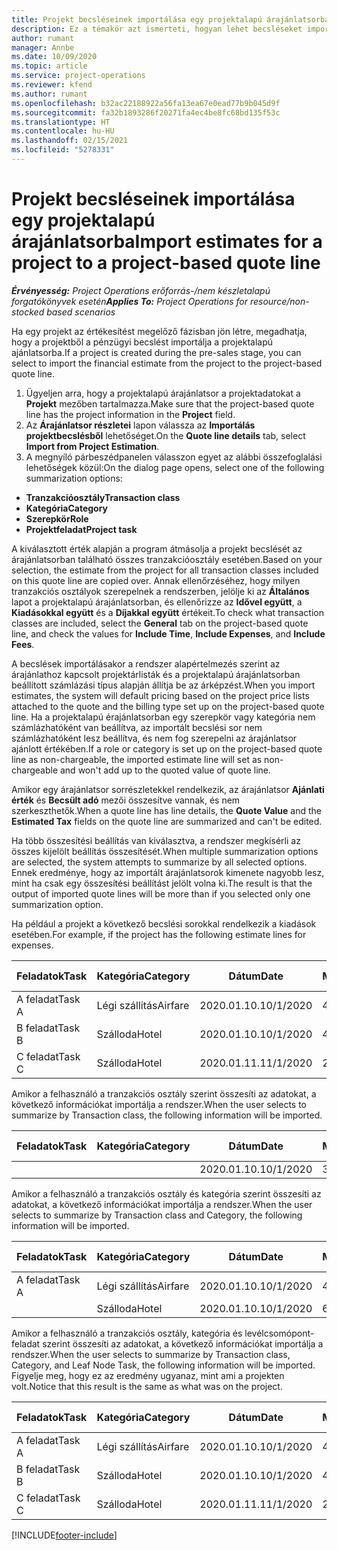 ```yaml
---
title: Projekt becsléseinek importálása egy projektalapú árajánlatsorba
description: Ez a témakör azt ismerteti, hogyan lehet becsléseket importálni egy projektből egy árajánlatsorba.
author: rumant
manager: Annbe
ms.date: 10/09/2020
ms.topic: article
ms.service: project-operations
ms.reviewer: kfend
ms.author: rumant
ms.openlocfilehash: b32ac22188922a56fa13ea67e0ead77b9b045d9f
ms.sourcegitcommit: fa32b1893286f20271fa4ec4be8fc68bd135f53c
ms.translationtype: HT
ms.contentlocale: hu-HU
ms.lasthandoff: 02/15/2021
ms.locfileid: "5278331"
---
```

# <a name="import-estimates-for-a-project-to-a-project-based-quote-line"></a><span data-ttu-id="c1075-103">Projekt becsléseinek importálása egy projektalapú árajánlatsorba</span><span class="sxs-lookup"><span data-stu-id="c1075-103">Import estimates for a project to a project-based quote line</span></span>

<span data-ttu-id="c1075-104">_**Érvényesség:** Project Operations erőforrás-/nem készletalapú forgatókönyvek esetén_</span><span class="sxs-lookup"><span data-stu-id="c1075-104">_**Applies To:** Project Operations for resource/non-stocked based scenarios_</span></span>


<span data-ttu-id="c1075-105">Ha egy projekt az értékesítést megelőző fázisban jön létre, megadhatja, hogy a projektből a pénzügyi becslést importálja a projektalapú ajánlatsorba.</span><span class="sxs-lookup"><span data-stu-id="c1075-105">If a project is created during the pre-sales stage, you can select to import the financial estimate from the project to the project-based quote line.</span></span>

1. <span data-ttu-id="c1075-106">Ügyeljen arra, hogy a projektalapú árajánlatsor a projektadatokat a **Projekt** mezőben tartalmazza.</span><span class="sxs-lookup"><span data-stu-id="c1075-106">Make sure that the project-based quote line has the project information in the **Project** field.</span></span>
2. <span data-ttu-id="c1075-107">Az **Árajánlatsor részletei** lapon válassza az **Importálás projektbecslésből** lehetőséget.</span><span class="sxs-lookup"><span data-stu-id="c1075-107">On the **Quote line details** tab, select **Import from Project Estimation**.</span></span>
3. <span data-ttu-id="c1075-108">A megnyíló párbeszédpanelen válasszon egyet az alábbi összefoglalási lehetőségek közül:</span><span class="sxs-lookup"><span data-stu-id="c1075-108">On the dialog page opens, select one of the following summarization options:</span></span>

  - <span data-ttu-id="c1075-109">**Tranzakcióosztály**</span><span class="sxs-lookup"><span data-stu-id="c1075-109">**Transaction class**</span></span>
  - <span data-ttu-id="c1075-110">**Kategória**</span><span class="sxs-lookup"><span data-stu-id="c1075-110">**Category**</span></span>
  - <span data-ttu-id="c1075-111">**Szerepkör**</span><span class="sxs-lookup"><span data-stu-id="c1075-111">**Role**</span></span> 
  - <span data-ttu-id="c1075-112">**Projektfeladat**</span><span class="sxs-lookup"><span data-stu-id="c1075-112">**Project task**</span></span>

<span data-ttu-id="c1075-113">A kiválasztott érték alapján a program átmásolja a projekt becslését az árajánlatsorban található összes tranzakcióosztály esetében.</span><span class="sxs-lookup"><span data-stu-id="c1075-113">Based on your selection, the estimate from the project for all transaction classes included on this quote line are copied over.</span></span> <span data-ttu-id="c1075-114">Annak ellenőrzéséhez, hogy milyen tranzakciós osztályok szerepelnek a rendszerben, jelölje ki az **Általános** lapot a projektalapú árajánlatsorban, és ellenőrizze az **Idővel együtt**, a **Kiadásokkal együtt** és a **Díjakkal együtt** értékeit.</span><span class="sxs-lookup"><span data-stu-id="c1075-114">To check what transaction classes are included, select the **General** tab on the project-based quote line, and check the values for **Include Time**, **Include Expenses**, and **Include Fees**.</span></span>

<span data-ttu-id="c1075-115">A becslések importálásakor a rendszer alapértelmezés szerint az árajánlathoz kapcsolt projektárlisták és a projektalapú árajánlatsorban beállított számlázási típus alapján állítja be az árképzést.</span><span class="sxs-lookup"><span data-stu-id="c1075-115">When you import estimates, the system will default pricing based on the project price lists attached to the quote and the billing type set up on the project-based quote line.</span></span> <span data-ttu-id="c1075-116">Ha a projektalapú érajánlatsorban egy szerepkör vagy kategória nem számlázhatóként van beállítva, az importált becslési sor nem számlázhatóként lesz beállítva, és nem fog szerepelni az árajánlatsor ajánlott értékében.</span><span class="sxs-lookup"><span data-stu-id="c1075-116">If a role or category is set up on the project-based quote line as non-chargeable, the imported estimate line will set as non-chargeable and won't add up to the quoted value of quote line.</span></span>

<span data-ttu-id="c1075-117">Amikor egy árajánlatsor sorrészletekkel rendelkezik, az árajánlatsor **Ajánlati érték** és **Becsült adó** mezői összesítve vannak, és nem szerkeszthetők.</span><span class="sxs-lookup"><span data-stu-id="c1075-117">When a quote line has line details, the **Quote Value** and the **Estimated Tax** fields on the quote line are summarized and can't be edited.</span></span>

<span data-ttu-id="c1075-118">Ha több összesítési beállítás van kiválasztva, a rendszer megkísérli az összes kijelölt beállítás összesítését.</span><span class="sxs-lookup"><span data-stu-id="c1075-118">When multiple summarization options are selected, the system attempts to summarize by all selected options.</span></span> <span data-ttu-id="c1075-119">Ennek eredménye, hogy az importált árajánlatsorok kimenete nagyobb lesz, mint ha csak egy összesítési beállítást jelölt volna ki.</span><span class="sxs-lookup"><span data-stu-id="c1075-119">The result is that the output of imported quote lines will be more than if you selected only one summarization option.</span></span>

<span data-ttu-id="c1075-120">Ha például a projekt a következő becslési sorokkal rendelkezik a kiadások esetében.</span><span class="sxs-lookup"><span data-stu-id="c1075-120">For example, if the project has the following estimate lines for expenses.</span></span>

| <span data-ttu-id="c1075-121">Feladatok</span><span class="sxs-lookup"><span data-stu-id="c1075-121">Task</span></span> | <span data-ttu-id="c1075-122">Kategória</span><span class="sxs-lookup"><span data-stu-id="c1075-122">Category</span></span> | <span data-ttu-id="c1075-123">Dátum</span><span class="sxs-lookup"><span data-stu-id="c1075-123">Date</span></span> | <span data-ttu-id="c1075-124">Mennyiség</span><span class="sxs-lookup"><span data-stu-id="c1075-124">Quantity</span></span> | <span data-ttu-id="c1075-125">Egységár</span><span class="sxs-lookup"><span data-stu-id="c1075-125">Unit price</span></span> | <span data-ttu-id="c1075-126">Mennyiség</span><span class="sxs-lookup"><span data-stu-id="c1075-126">Amount</span></span> |
| --- | --- | --- | --- | --- | --- |
| <span data-ttu-id="c1075-127">A feladat</span><span class="sxs-lookup"><span data-stu-id="c1075-127">Task A</span></span> | <span data-ttu-id="c1075-128">Légi szállítás</span><span class="sxs-lookup"><span data-stu-id="c1075-128">Airfare</span></span> | <span data-ttu-id="c1075-129">2020.01.10.</span><span class="sxs-lookup"><span data-stu-id="c1075-129">10/1/2020</span></span> | <span data-ttu-id="c1075-130">4</span><span class="sxs-lookup"><span data-stu-id="c1075-130">4</span></span> | <span data-ttu-id="c1075-131">400</span><span class="sxs-lookup"><span data-stu-id="c1075-131">400</span></span> | <span data-ttu-id="c1075-132">1600</span><span class="sxs-lookup"><span data-stu-id="c1075-132">1600</span></span> |
| <span data-ttu-id="c1075-133">B feladat</span><span class="sxs-lookup"><span data-stu-id="c1075-133">Task B</span></span> | <span data-ttu-id="c1075-134">Szálloda</span><span class="sxs-lookup"><span data-stu-id="c1075-134">Hotel</span></span> | <span data-ttu-id="c1075-135">2020.01.10.</span><span class="sxs-lookup"><span data-stu-id="c1075-135">10/1/2020</span></span> | <span data-ttu-id="c1075-136">4</span><span class="sxs-lookup"><span data-stu-id="c1075-136">4</span></span> | <span data-ttu-id="c1075-137">200</span><span class="sxs-lookup"><span data-stu-id="c1075-137">200</span></span> | <span data-ttu-id="c1075-138">800</span><span class="sxs-lookup"><span data-stu-id="c1075-138">800</span></span> |
| <span data-ttu-id="c1075-139">C feladat</span><span class="sxs-lookup"><span data-stu-id="c1075-139">Task C</span></span> | <span data-ttu-id="c1075-140">Szálloda</span><span class="sxs-lookup"><span data-stu-id="c1075-140">Hotel</span></span> | <span data-ttu-id="c1075-141">2020.01.11.</span><span class="sxs-lookup"><span data-stu-id="c1075-141">11/1/2020</span></span> | <span data-ttu-id="c1075-142">2</span><span class="sxs-lookup"><span data-stu-id="c1075-142">2</span></span> | <span data-ttu-id="c1075-143">200</span><span class="sxs-lookup"><span data-stu-id="c1075-143">200</span></span> | <span data-ttu-id="c1075-144">400</span><span class="sxs-lookup"><span data-stu-id="c1075-144">400</span></span> |

<span data-ttu-id="c1075-145">Amikor a felhasználó a tranzakciós osztály szerint összesíti az adatokat, a következő információkat importálja a rendszer.</span><span class="sxs-lookup"><span data-stu-id="c1075-145">When the user selects to summarize by Transaction class, the following information will be imported.</span></span>

| <span data-ttu-id="c1075-146">Feladatok</span><span class="sxs-lookup"><span data-stu-id="c1075-146">Task</span></span> | <span data-ttu-id="c1075-147">Kategória</span><span class="sxs-lookup"><span data-stu-id="c1075-147">Category</span></span> | <span data-ttu-id="c1075-148">Dátum</span><span class="sxs-lookup"><span data-stu-id="c1075-148">Date</span></span> | <span data-ttu-id="c1075-149">Mennyiség</span><span class="sxs-lookup"><span data-stu-id="c1075-149">Quantity</span></span> | <span data-ttu-id="c1075-150">Egységár</span><span class="sxs-lookup"><span data-stu-id="c1075-150">Unit price</span></span> | <span data-ttu-id="c1075-151">Mennyiség</span><span class="sxs-lookup"><span data-stu-id="c1075-151">Amount</span></span> |
| --- | --- | --- | --- | --- | --- |
| | | <span data-ttu-id="c1075-152">2020.01.10.</span><span class="sxs-lookup"><span data-stu-id="c1075-152">10/1/2020</span></span> | <span data-ttu-id="c1075-153">3.34</span><span class="sxs-lookup"><span data-stu-id="c1075-153">3.34</span></span> | <span data-ttu-id="c1075-154">840</span><span class="sxs-lookup"><span data-stu-id="c1075-154">840</span></span> | <span data-ttu-id="c1075-155">2800</span><span class="sxs-lookup"><span data-stu-id="c1075-155">2800</span></span> |

<span data-ttu-id="c1075-156">Amikor a felhasználó a tranzakciós osztály és kategória szerint összesíti az adatokat, a következő információkat importálja a rendszer.</span><span class="sxs-lookup"><span data-stu-id="c1075-156">When the user selects to summarize by Transaction class and Category, the following information will be imported.</span></span>

| <span data-ttu-id="c1075-157">Feladatok</span><span class="sxs-lookup"><span data-stu-id="c1075-157">Task</span></span> | <span data-ttu-id="c1075-158">Kategória</span><span class="sxs-lookup"><span data-stu-id="c1075-158">Category</span></span> | <span data-ttu-id="c1075-159">Dátum</span><span class="sxs-lookup"><span data-stu-id="c1075-159">Date</span></span> | <span data-ttu-id="c1075-160">Mennyiség</span><span class="sxs-lookup"><span data-stu-id="c1075-160">Quantity</span></span> | <span data-ttu-id="c1075-161">Egységár</span><span class="sxs-lookup"><span data-stu-id="c1075-161">Unit price</span></span> | <span data-ttu-id="c1075-162">Mennyiség</span><span class="sxs-lookup"><span data-stu-id="c1075-162">Amount</span></span> |
| --- | --- | --- | --- | --- | --- |
| <span data-ttu-id="c1075-163">A feladat</span><span class="sxs-lookup"><span data-stu-id="c1075-163">Task A</span></span> | <span data-ttu-id="c1075-164">Légi szállítás</span><span class="sxs-lookup"><span data-stu-id="c1075-164">Airfare</span></span> | <span data-ttu-id="c1075-165">2020.01.10.</span><span class="sxs-lookup"><span data-stu-id="c1075-165">10/1/2020</span></span> | <span data-ttu-id="c1075-166">4</span><span class="sxs-lookup"><span data-stu-id="c1075-166">4</span></span> | <span data-ttu-id="c1075-167">400</span><span class="sxs-lookup"><span data-stu-id="c1075-167">400</span></span> | <span data-ttu-id="c1075-168">1600</span><span class="sxs-lookup"><span data-stu-id="c1075-168">1600</span></span> |
| | <span data-ttu-id="c1075-169">Szálloda</span><span class="sxs-lookup"><span data-stu-id="c1075-169">Hotel</span></span> | <span data-ttu-id="c1075-170">2020.01.10.</span><span class="sxs-lookup"><span data-stu-id="c1075-170">10/1/2020</span></span> | <span data-ttu-id="c1075-171">6</span><span class="sxs-lookup"><span data-stu-id="c1075-171">6</span></span> | <span data-ttu-id="c1075-172">200</span><span class="sxs-lookup"><span data-stu-id="c1075-172">200</span></span> | <span data-ttu-id="c1075-173">1200</span><span class="sxs-lookup"><span data-stu-id="c1075-173">1200</span></span> |

<span data-ttu-id="c1075-174">Amikor a felhasználó a tranzakciós osztály, kategória és levélcsomópont-feladat szerint összesíti az adatokat, a következő információkat importálja a rendszer.</span><span class="sxs-lookup"><span data-stu-id="c1075-174">When the user selects to summarize by Transaction class, Category, and Leaf Node Task, the following information will be imported.</span></span> <span data-ttu-id="c1075-175">Figyelje meg, hogy ez az eredmény ugyanaz, mint ami a projekten volt.</span><span class="sxs-lookup"><span data-stu-id="c1075-175">Notice that this result is the same as what was on the project.</span></span>

| <span data-ttu-id="c1075-176">Feladatok</span><span class="sxs-lookup"><span data-stu-id="c1075-176">Task</span></span> | <span data-ttu-id="c1075-177">Kategória</span><span class="sxs-lookup"><span data-stu-id="c1075-177">Category</span></span> | <span data-ttu-id="c1075-178">Dátum</span><span class="sxs-lookup"><span data-stu-id="c1075-178">Date</span></span> | <span data-ttu-id="c1075-179">Mennyiség</span><span class="sxs-lookup"><span data-stu-id="c1075-179">Quantity</span></span> | <span data-ttu-id="c1075-180">Egységár</span><span class="sxs-lookup"><span data-stu-id="c1075-180">Unit price</span></span> | <span data-ttu-id="c1075-181">Mennyiség</span><span class="sxs-lookup"><span data-stu-id="c1075-181">Amount</span></span> |
| --- | --- | --- | --- | --- | --- |
| <span data-ttu-id="c1075-182">A feladat</span><span class="sxs-lookup"><span data-stu-id="c1075-182">Task A</span></span> | <span data-ttu-id="c1075-183">Légi szállítás</span><span class="sxs-lookup"><span data-stu-id="c1075-183">Airfare</span></span> | <span data-ttu-id="c1075-184">2020.01.10.</span><span class="sxs-lookup"><span data-stu-id="c1075-184">10/1/2020</span></span> | <span data-ttu-id="c1075-185">4</span><span class="sxs-lookup"><span data-stu-id="c1075-185">4</span></span> | <span data-ttu-id="c1075-186">400</span><span class="sxs-lookup"><span data-stu-id="c1075-186">400</span></span> | <span data-ttu-id="c1075-187">1600</span><span class="sxs-lookup"><span data-stu-id="c1075-187">1600</span></span> |
| <span data-ttu-id="c1075-188">B feladat</span><span class="sxs-lookup"><span data-stu-id="c1075-188">Task B</span></span> | <span data-ttu-id="c1075-189">Szálloda</span><span class="sxs-lookup"><span data-stu-id="c1075-189">Hotel</span></span> | <span data-ttu-id="c1075-190">2020.01.10.</span><span class="sxs-lookup"><span data-stu-id="c1075-190">10/1/2020</span></span> | <span data-ttu-id="c1075-191">4</span><span class="sxs-lookup"><span data-stu-id="c1075-191">4</span></span> | <span data-ttu-id="c1075-192">200</span><span class="sxs-lookup"><span data-stu-id="c1075-192">200</span></span> | <span data-ttu-id="c1075-193">800</span><span class="sxs-lookup"><span data-stu-id="c1075-193">800</span></span> |
| <span data-ttu-id="c1075-194">C feladat</span><span class="sxs-lookup"><span data-stu-id="c1075-194">Task C</span></span> | <span data-ttu-id="c1075-195">Szálloda</span><span class="sxs-lookup"><span data-stu-id="c1075-195">Hotel</span></span> | <span data-ttu-id="c1075-196">2020.01.11.</span><span class="sxs-lookup"><span data-stu-id="c1075-196">11/1/2020</span></span> | <span data-ttu-id="c1075-197">2</span><span class="sxs-lookup"><span data-stu-id="c1075-197">2</span></span> | <span data-ttu-id="c1075-198">200</span><span class="sxs-lookup"><span data-stu-id="c1075-198">200</span></span> | <span data-ttu-id="c1075-199">400</span><span class="sxs-lookup"><span data-stu-id="c1075-199">400</span></span> |


[!INCLUDE[footer-include](../includes/footer-banner.md)]